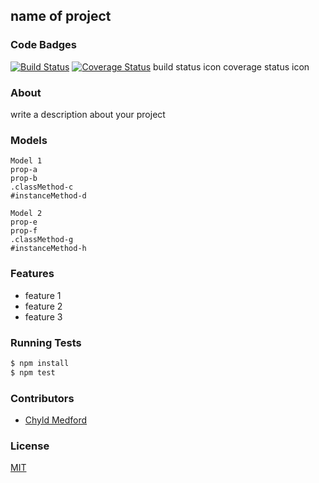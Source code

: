 ## name of project
### Code Badges
[![Build Status](https://travis-ci.org/shrutijalewar/facebook.svg)](https://travis-ci.org/shrutijalewar/facebook)
[![Coverage Status](https://coveralls.io/repos/shrutijalewar/facebook/badge.png)](https://coveralls.io/r/shrutijalewar/facebook)
build status icon
coverage status icon

### About
write a description about your project

### Models
```
Model 1
prop-a
prop-b
.classMethod-c
#instanceMethod-d
```

```
Model 2
prop-e
prop-f
.classMethod-g
#instanceMethod-h
```

### Features
- feature 1
- feature 2
- feature 3

### Running Tests
```bash
$ npm install
$ npm test
```

### Contributors
- [Chyld Medford](https://github.com/chyld)

### License
[MIT](LICENSE)

